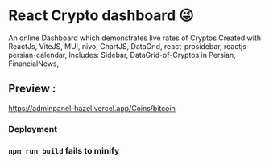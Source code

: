 

# React Crypto dashboard 😜

An online Dashboard which demonstrates live rates of Cryptos
Created with ReactJs, ViteJS, MUI, nivo, ChartJS, DataGrid, react-prosidebar, reactjs-persian-calendar,
Includes: Sidebar, DataGrid-of-Cryptos in Persian, FinancialNews,

## Preview : 

https://adminpanel-hazel.vercel.app/Coins/bitcoin






### Deployment



### `npm run build` fails to minify

